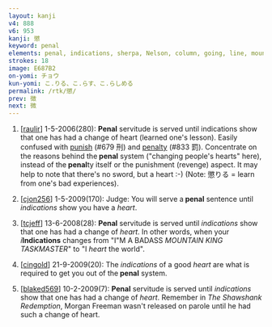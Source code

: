 ```yaml
---
layout: kanji
v4: 888
v6: 953
kanji: 懲
keyword: penal
elements: penal, indications, sherpa, Nelson, column, going, line, mountain, king, jewel, ball, taskmaster, heart
strokes: 18
image: E687B2
on-yomi: チョウ
kun-yomi: こ.りる、こ.らす、こ.らしめる
permalink: /rtk/懲/
prev: 徴
next: 微
---
```


1) [<a href="http://kanji.koohii.com/profile/raulir">raulir</a>] 1-5-2006(280): <strong>Penal</strong> servitude is served until indications show that one has had a change of heart (learned one&#039;s lesson). Easily confused with <a href="../v4/679.html">punish</a> (#679 刑) and <a href="../v4/833.html">penalty</a> (#833 罰). Concentrate on the reasons behind the<strong> penal</strong> system (&quot;changing people&#039;s hearts&quot; here), instead of the<strong> penal</strong>ty itself or the punishment (revenge) aspect. It may help to note that there&#039;s no sword, but a heart :-) (Note: 懲りる = learn from one&#039;s bad experiences).

2) [<a href="http://kanji.koohii.com/profile/cjon256">cjon256</a>] 1-5-2009(170): Judge: You will serve a<strong> penal</strong> sentence until <em>indications</em> show you have a <em>heart</em>.

3) [<a href="http://kanji.koohii.com/profile/tcjeff">tcjeff</a>] 13-6-2008(28): <strong>Penal</strong> servitude is served until <em>indications</em> show that one has had a change of <em>heart</em>. In other words, when your <em>i</em><strong>Indications</strong> changes from &quot;I&quot;M A BADASS <em>MOUNTAIN KING TASKMASTER</em>&quot; to &quot;I <em>heart</em> the world&quot;.

4) [<a href="http://kanji.koohii.com/profile/cingold">cingold</a>] 21-9-2009(20): The <em>indications</em> of a good <em>heart</em> are what is required to get you out of the<strong> penal</strong> system.

5) [<a href="http://kanji.koohii.com/profile/blaked569">blaked569</a>] 10-2-2009(7): <strong>Penal</strong> servitude is served until <em>indications</em> show that one has had a change of <em>heart</em>. Remember in <em>The Shawshank Redemption</em>, Morgan Freeman wasn&#039;t released on parole until he had such a change of heart.

